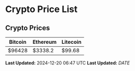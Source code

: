 # Crypto Price List

## Crypto Prices
| Bitcoin | Ethereum | Litecoin |
| ------- | -------- | -------- |
| $96428 | $3338.2 | $99.68 |
**Last Updated:** 2024-12-20 06:47 UTC
**Last Updated:** $DATE$

